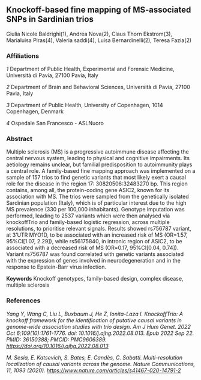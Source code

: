 ## Knockoff-based fine mapping of MS-associated SNPs in Sardinian trios

Giulia Nicole Baldrighi(1), Andrea Nova(2), Claus Thorn Ekstrom(3), Marialuisa Piras(4), Valeria saddi(4), Luisa Bernardinelli(2), Teresa Fazia(2)

### Affiliations
*1* Department of Public Health, Experimental and Forensic Medicine, Università di Pavia, 27100 Pavia, Italy

*2* Department of Brain and Behavioral Sciences, Università di Pavia, 27100 Pavia, Italy

*3* Department of Public Health, University of Copenhagen, 1014 Copenhagen, Denmark

*4* Ospedale San Francesco - ASLNuoro


### Abstract 
Multiple sclerosis (MS) is a progressive autoimmune disease affecting the central nervous system, leading to physical and cognitive impairments. Its aetiology remains unclear, but familial predisposition to autoimmunity plays a central role.  A family-based fine mapping approach was implemented on a sample of 157 trios to find genetic variants that most likely exert a causal role for the disease in the region 17: 30820506:32483270 bp. This region contains, among all, the protein-coding gene ASIC2, known for its association with MS. The trios were sampled from the genetically isolated Sardinian population (Italy), which is of particular interest due to the high MS prevalence (330 per 100,000 inhabitants). Genotype imputation was performed, leading to 2537 variants which were then analysed via knockoffTrio and family-based logistic regression, across multiple resolutions, to prioritise relevant signals. 
Results showed rs756787 variant, at 3’UTR MYO1D, to be associated with an increased risk of MS (OR=1.57, 95%CI[1.07, 2.29]), while rs56175840, in intronic region of ASIC2, to be associated with a decreased risk of MS (OR=0.17, 95%CI[0.04, 0.74]). Variant rs756787 was found correlated with genetic variants associated with the expression of genes involved in neurodegeneration and in the response to Epstein-Barr virus infection.


**Keywords**
Knockoff genotypes, family-based design, complex disease, multiple sclerosis


### References
*Yang Y, Wang C, Liu L, Buxbaum J, He Z, Ionita-Laza I. KnockoffTrio: A knockoff framework for the identification of putative causal variants in genome-wide association studies with trio design. Am J Hum Genet. 2022 Oct 6;109(10):1761-1776. doi: 10.1016/j.ajhg.2022.08.013. Epub 2022 Sep 22. PMID: 36150388; PMCID: PMC9606389. https://doi.org/10.1016/j.ajhg.2022.08.013*

*M. Sesia, E. Katsevich, S. Bates, E. Candès, C. Sabatti. Multi-resolution localization of causal variants across the genome.  Nature Communications, 11, 1093 (2020). https://www.nature.com/articles/s41467-020-14791-2*
